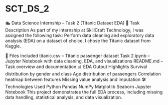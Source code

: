 # SCT_DS_2
🛳️ Data Science Internship – Task 2 (Titanic Dataset EDA)
📝 Task Description
As part of my internship at SkillCraft Technology, I was assigned the following task:
Perform data cleaning and exploratory data analysis (EDA) on a dataset of choice. I chose the Titanic dataset from Kaggle.

📁 Files Included
titanic.csv – Titanic passenger dataset
Task 2.ipynb – Jupyter Notebook with data cleaning, EDA, and visualizations
README.md – Task overview and documentation
📊 EDA Output Highlights
Survival distribution by gender and class
Age distribution of passengers
Correlation heatmap between features
Missing value analysis and imputation
🛠️ Technologies Used
Python
Pandas
NumPy
Matplotlib
Seaborn
Jupyter Notebook
This project demonstrates the full EDA process, including missing data handling, statistical analysis, and data visualization.
